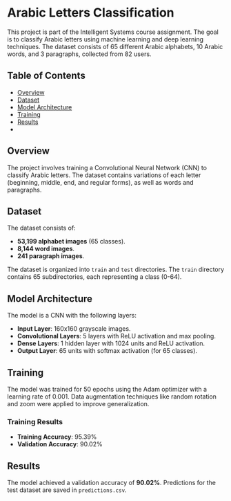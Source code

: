 # Arabic Letters Classification

This project is part of the Intelligent Systems course assignment. The goal is to classify Arabic letters using machine learning and deep learning techniques. The dataset consists of 65 different Arabic alphabets, 10 Arabic words, and 3 paragraphs, collected from 82 users.

## Table of Contents
- [Overview](#overview)
- [Dataset](#dataset)
- [Model Architecture](#model-architecture)
- [Training](#training)
- [Results](#results)
- 
## Overview
The project involves training a Convolutional Neural Network (CNN) to classify Arabic letters. The dataset contains variations of each letter (beginning, middle, end, and regular forms), as well as words and paragraphs.

## Dataset
The dataset consists of:
- **53,199 alphabet images** (65 classes).
- **8,144 word images**.
- **241 paragraph images**.

The dataset is organized into `train` and `test` directories. The `train` directory contains 65 subdirectories, each representing a class (0-64).

## Model Architecture
The model is a CNN with the following layers:
- **Input Layer**: 160x160 grayscale images.
- **Convolutional Layers**: 5 layers with ReLU activation and max pooling.
- **Dense Layers**: 1 hidden layer with 1024 units and ReLU activation.
- **Output Layer**: 65 units with softmax activation (for 65 classes).

## Training
The model was trained for 50 epochs using the Adam optimizer with a learning rate of 0.001. Data augmentation techniques like random rotation and zoom were applied to improve generalization.

### Training Results
- **Training Accuracy**: 95.39%
- **Validation Accuracy**: 90.02%

## Results
The model achieved a validation accuracy of **90.02%**. Predictions for the test dataset are saved in `predictions.csv`.
